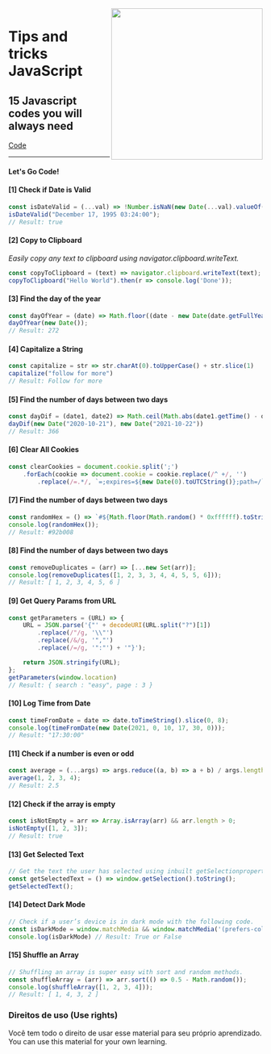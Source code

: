 <img src="https://i.ibb.co/M6nBBb0/mascote.png" align="right" width="300">

# Tips and tricks JavaScript

## 15 Javascript codes you will always need

[Code](https://github.com/JoseMateusCamargo/javascript/blob/main/tips-and-tricks/15.codes.js)

---

#### Let's Go Code!

#### [1] Check if Date is Valid

```JavaScript
const isDateValid = (...val) => !Number.isNaN(new Date(...val).valueOf());
isDateValid("December 17, 1995 03:24:00");
// Result: true
```

#### [2] Copy to Clipboard

<i>Easily copy any text to clipboard using navigator.clipboard.writeText. </i>

```JavaScript
const copyToClipboard = (text) => navigator.clipboard.writeText(text);
copyToClipboard("Hello World").then(r => console.log('Done'));
```

#### [3] Find the day of the year

```JavaScript
const dayOfYear = (date) => Math.floor((date - new Date(date.getFullYear(), 0, 0)) / 1000 / 60 / 60 / 24);
dayOfYear(new Date());
// Result: 272
```

#### [4] Capitalize a String

```JavaScript
const capitalize = str => str.charAt(0).toUpperCase() + str.slice(1)
capitalize("follow for more")
// Result: Follow for more
```

#### [5] Find the number of days between two days

```JavaScript
const dayDif = (date1, date2) => Math.ceil(Math.abs(date1.getTime() - date2.getTime()) / 86400000)
dayDif(new Date("2020-10-21"), new Date("2021-10-22"))
// Result: 366
```

#### [6] Clear All Cookies

```JavaScript
const clearCookies = document.cookie.split(';')
    .forEach(cookie => document.cookie = cookie.replace(/^ +/, '')
        .replace(/=.*/, `=;expires=${new Date(0).toUTCString()};path=/`));
```

#### [7] Find the number of days between two days

```JavaScript
const randomHex = () => `#${Math.floor(Math.random() * 0xffffff).toString(16).padEnd(6, "0")}`;
console.log(randomHex());
// Result: #92b008
```

#### [8] Find the number of days between two days

```JavaScript
const removeDuplicates = (arr) => [...new Set(arr)];
console.log(removeDuplicates([1, 2, 3, 3, 4, 4, 5, 5, 6]));
// Result: [ 1, 2, 3, 4, 5, 6 ]
```

#### [9] Get Query Params from URL

```JavaScript
const getParameters = (URL) => {
    URL = JSON.parse('{"' + decodeURI(URL.split("?")[1])
        .replace(/"/g, '\\"')
        .replace(/&/g, '","')
        .replace(/=/g, '":"') + '"}');

    return JSON.stringify(URL);
};
getParameters(window.location)
// Result: { search : "easy", page : 3 }
```

#### [10] Log Time from Date

```JavaScript
const timeFromDate = date => date.toTimeString().slice(0, 8);
console.log(timeFromDate(new Date(2021, 0, 10, 17, 30, 0)));
// Result: "17:30:00"
```

#### [11] Check if a number is even or odd

```JavaScript
const average = (...args) => args.reduce((a, b) => a + b) / args.length;
average(1, 2, 3, 4);
// Result: 2.5
```

#### [12] Check if the array is empty

```JavaScript
const isNotEmpty = arr => Array.isArray(arr) && arr.length > 0;
isNotEmpty([1, 2, 3]);
// Result: true
```

#### [13] Get Selected Text

```JavaScript
// Get the text the user has selected using inbuilt getSelectionproperty.
const getSelectedText = () => window.getSelection().toString();
getSelectedText();
```

#### [14] Detect Dark Mode

```JavaScript
// Check if a user’s device is in dark mode with the following code.
const isDarkMode = window.matchMedia && window.matchMedia('(prefers-color-scheme: dark)').matches
console.log(isDarkMode) // Result: True or False
```

#### [15] Shuffle an Array

```JavaScript
// Shuffling an array is super easy with sort and random methods.
const shuffleArray = (arr) => arr.sort(() => 0.5 - Math.random());
console.log(shuffleArray([1, 2, 3, 4]));
// Result: [ 1, 4, 3, 2 ]
```

### Direitos de uso (Use rights)

<p>
  Você tem todo o direito de usar esse material para seu próprio aprendizado.<br/>
  You can use this material for your own learning.
</p>